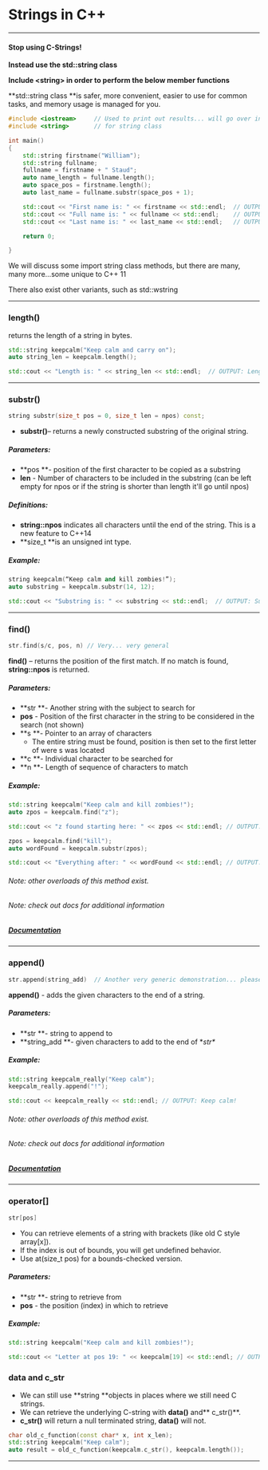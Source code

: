 # Strings in C++

---

#### Stop using C-Strings!

**Instead use the std::string class**

**Include &lt;string&gt; in order to perform the below member functions**

**std::string class **is safer, more convenient, easier to use for common tasks, and memory usage is managed for you.

```cpp
#include <iostream>     // Used to print out results... will go over in STL Streams
#include <string>       // for string class

int main()
{
    std::string firstname("William");
    std::string fullname;
    fullname = firstname + " Staud";
    auto name_length = fullname.length();
    auto space_pos = firstname.length();
    auto last_name = fullname.substr(space_pos + 1);

    std::cout << "First name is: " << firstname << std::endl;  // OUTPUT: First name is: William
    std::cout << "Full name is: " << fullname << std::endl;    // OUTPUT: Full name is: William Staud
    std::cout << "Last name is: " << last_name << std::endl;   // OUTPUT: Last name is: Staud

    return 0;

}
```

We will discuss some import string class methods, but there are many, many more…some unique to C++ 11

There also exist other variants, such as std::wstring

---

### length\(\)

returns the length of a string in bytes.

```cpp
std::string keepcalm("Keep calm and carry on");
auto string_len = keepcalm.length();

std::cout << "Length is: " << string_len << std::endl;  // OUTPUT: Length is: 22
```

---

### substr\(\)

```cpp
string substr(size_t pos = 0, size_t len = npos) const;
```

* **substr\(\)**– returns a newly constructed substring of the original string.

##### Parameters:

* **pos **- position of the first character to be copied as a substring
* **len** - Number of characters to be included in the substring \(can be left empty for npos or if the string is shorter than length it'll go until npos\)

##### Definitions:

* **string::npos** indicates all characters until the end of the string. This is a new feature to C++14
* **size\_t **is an unsigned int type.

##### Example:

```cpp
string keepcalm(“Keep calm and kill zombies!”);
auto substring = keepcalm.substr(14, 12);

std::cout << "Substring is: " << substring << std::endl;  // OUTPUT: Substring is: kill zombies
```

---

### find\(\)

```cpp
str.find(s/c, pos, n) // Very... very general
```

**find\(\)** – returns the position of the first match. If no match is found, **string::npos** is returned.

##### Parameters:

* **str **- Another string with the subject to search for
* **pos** - Position of the first character in the string to be considered in the search \(not shown\)
* **s **- Pointer to an array of characters
  * The entire string must be found, position is then set to the first letter of were s was located
* **c **- Individual character to be searched for
* **n **- Length of sequence of characters to match

##### Example:

```cpp
std::string keepcalm("Keep calm and kill zombies!");
auto zpos = keepcalm.find("z");

std::cout << "z found starting here: " << zpos << std::endl; // OUTPUT: z found starting here: 19

zpos = keepcalm.find("kill");
auto wordFound = keepcalm.substr(zpos);

std::cout << "Everything after: " << wordFound << std::endl; // OUTPUT: Everything after: kill zombies!
```

###### Note: other overloads of this method exist.

###### Note: check out docs for additional information

##### [Documentation ](http://www.cplusplus.com/reference/string/string/find/)

---

### append\(\)

```cpp
str.append(string_add)  // Another very generic demonstration... please look at docs
```

**append\(\)** - adds the given characters to the end of a string.

##### Parameters:

* **str **- string to append to
* **string\_add **- given characters to add to the end of **str\**

##### Example:

```cpp
std::string keepcalm_really("Keep calm");
keepcalm_really.append("!");

std::cout << keepcalm_really << std::endl; // OUTPUT: Keep calm!
```

###### Note: other overloads of this method exist.

###### Note: check out docs for additional information

##### [Documentation](http://www.cplusplus.com/reference/string/string/append/)

---

### operator\[\]

```cpp
str[pos]
```

* You can retrieve elements of a string with brackets \(like old C style array\[x\]\).
* If the index is out of bounds, you will get undefined behavior.
* Use at\(size\_t pos\) for a bounds-checked version.

##### Parameters:

* **str **- string to retrieve from
* **pos** - the position \(index\) in which to retrieve

##### Example:

```cpp
std::string keepcalm("Keep calm and kill zombies!");

std::cout << "Letter at pos 19: " << keepcalm[19] << std::endl; // OUTPUT: Letter at pos 19: z
```

### data and c\_str

* We can still use **string **objects in places where we still need C strings.
* We can retrieve the underlying C-string with **data\(\)** and** c\_str\(\)**.
* **c\_str\(\)** will return a null terminated string, **data\(\)** will not.

```cpp
char old_c_function(const char* x, int x_len);
std::string keepcalm("Keep calm");
auto result = old_c_function(keepcalm.c_str(), keepcalm.length());
```

---



